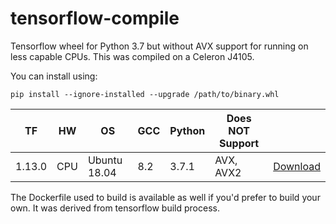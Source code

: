 # tensorflow-compile
Tensorflow wheel for Python 3.7 but without AVX support for running on less capable CPUs.  This was compiled on a Celeron J4105.  

You can install using:
```
pip install --ignore-installed --upgrade /path/to/binary.whl
```

| TF    | HW  | OS                | GCC              | Python | Does NOT Support                                            |                                                                                                                                                                                |
|-------|-----|-------------------|------------------|--------|-----------------------------------------------------|--------------------------------------------------------------------------------------------------------------------------------------------------------------------------------|
| 1.13.0 | CPU | Ubuntu 18.04      | 8.2              | 3.7.1  | AVX, AVX2                      | [Download](https://github.com/amonroe/tensorflow-compile/blob/master/tensorflow-1.13.0-cp37-cp37m-linux_x86_64.whl?raw=true)   


The Dockerfile used to build is available as well if you'd prefer to build your own.  It was derived from tensorflow build process.
